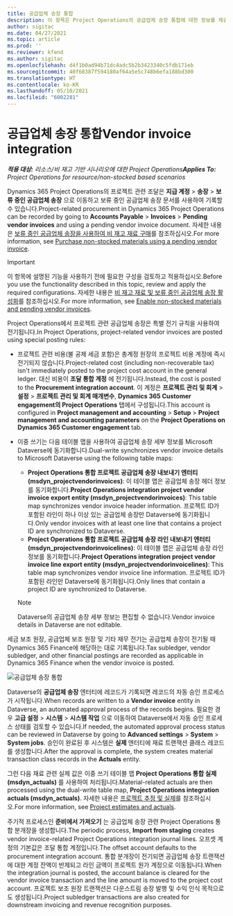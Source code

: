 ```yaml
---
title: 공급업체 송장 통합
description: 이 항목은 Project Operations의 공급업체 송장 통합에 대한 정보를 제공합니다.
author: sigitac
ms.date: 04/27/2021
ms.topic: article
ms.prod: ''
ms.reviewer: kfend
ms.author: sigitac
ms.openlocfilehash: d4f1b0ad94b71dc4adc5b2b3423340c5fdb171eb
ms.sourcegitcommit: 40f68387f594180af64a5e5c748b6efa188bd300
ms.translationtype: HT
ms.contentlocale: ko-KR
ms.lasthandoff: 05/10/2021
ms.locfileid: "6002281"
---
```

# <a name="vendor-invoice-integration"></a><span data-ttu-id="614fc-103">공급업체 송장 통합</span><span class="sxs-lookup"><span data-stu-id="614fc-103">Vendor invoice integration</span></span>

<span data-ttu-id="614fc-104">_**적용 대상:** 리소스/비 재고 기반 시나리오에 대한 Project Operations_</span><span class="sxs-lookup"><span data-stu-id="614fc-104">_**Applies To:** Project Operations for resource/non-stocked based scenarios_</span></span>

<span data-ttu-id="614fc-105">Dynamics 365 Project Operations의 프로젝트 관련 조달은 **지급 계정** > **송장** > **보류 중인 공급업체 송장** 으로 이동하고 보류 중인 공급업체 송장 문서를 사용하여 기록할 수 있습니다.</span><span class="sxs-lookup"><span data-stu-id="614fc-105">Project-related procurement in Dynamics 365 Project Operations can be recorded by going to **Accounts Payable** > **Invoices** > **Pending vendor invoices** and using a pending vendor invoice document.</span></span> <span data-ttu-id="614fc-106">자세한 내용은 [보류 중인 공급업체 송장을 사용하여 비 재고 재료 구매](../procurement/pending-vendor-invoices.md)를 참조하십시오.</span><span class="sxs-lookup"><span data-stu-id="614fc-106">For more information, see [Purchase non-stocked materials using a pending vendor invoice](../procurement/pending-vendor-invoices.md).</span></span>

> [!IMPORTANT]
> <span data-ttu-id="614fc-107">이 항목에 설명된 기능을 사용하기 전에 필요한 구성을 검토하고 적용하십시오.</span><span class="sxs-lookup"><span data-stu-id="614fc-107">Before you use the functionality described in this topic, review and apply the required configurations.</span></span> <span data-ttu-id="614fc-108">자세한 내용은 [비 재고 재료 및 보류 중인 공급업체 송장 활성화](../procurement/configure-materials-nonstocked.md)를 참조하십시오.</span><span class="sxs-lookup"><span data-stu-id="614fc-108">For more information, see [Enable non-stocked materials and pending vendor invoices](../procurement/configure-materials-nonstocked.md).</span></span>

<span data-ttu-id="614fc-109">Project Operations에서 프로젝트 관련 공급업체 송장은 특별 전기 규칙을 사용하여 전기됩니다.</span><span class="sxs-lookup"><span data-stu-id="614fc-109">In Project Operations, project-related vendor invoices are posted using special posting rules:</span></span>

- <span data-ttu-id="614fc-110">프로젝트 관련 비용(불 공제 세금 포함)은 총계정 원장의 프로젝트 비용 계정에 즉시 전기되지 않습니다.</span><span class="sxs-lookup"><span data-stu-id="614fc-110">Project-related cost (including non-recoverable tax) isn't immediately posted to the project cost account in the general ledger.</span></span> <span data-ttu-id="614fc-111">대신 비용이 **조달 통합 계정** 에 전기됩니다.</span><span class="sxs-lookup"><span data-stu-id="614fc-111">Instead, the cost is posted to the **Procurement integration account**.</span></span> <span data-ttu-id="614fc-112">이 계정은 **프로젝트 관리 및 회계** > **설정** > **프로젝트 관리 및 회계 매개변수**, **Dynamics 365 Customer engagement의 Project Operations** 탭에서 구성됩니다.</span><span class="sxs-lookup"><span data-stu-id="614fc-112">This account is configured in **Project management and accounting** > **Setup** > **Project management and accounting parameters** on the **Project Operations on Dynamics 365 Customer engagement** tab.</span></span>
- <span data-ttu-id="614fc-113">이중 쓰기는 다음 테이블 맵을 사용하여 공급업체 송장 세부 정보를 Microsoft Dataverse에 동기화합니다.</span><span class="sxs-lookup"><span data-stu-id="614fc-113">Dual-write synchronizes vendor invoice details to Microsoft Dataverse using the following table maps:</span></span>

     - <span data-ttu-id="614fc-114">**Project Operations 통합 프로젝트 공급업체 송장 내보내기 엔터티(msdyn_projectvendorinvoices)**: 이 테이블 맵은 공급업체 송장 헤더 정보를 동기화합니다.</span><span class="sxs-lookup"><span data-stu-id="614fc-114">**Project Operations integration project vendor invoice export entity (msdyn_projectvendorinvoices)**: This table map synchronizes vendor invoice header information.</span></span> <span data-ttu-id="614fc-115">프로젝트 ID가 포함된 라인이 하나 이상 있는 공급업체 송장만 Dataverse에 동기화됩니다.</span><span class="sxs-lookup"><span data-stu-id="614fc-115">Only vendor invoices with at least one line that contains a project ID are synchronized to Dataverse.</span></span>
     - <span data-ttu-id="614fc-116">**Project Operations 통합 프로젝트 공급업체 송장 라인 내보내기 엔터티(msdyn_projectvendorinvoicelines)**: 이 테이블 맵은 공급업체 송장 라인 정보를 동기화합니다.</span><span class="sxs-lookup"><span data-stu-id="614fc-116">**Project Operations integration project vendor invoice line export entity (msdyn_projectvendorinvoicelines)**: This table map synchronizes vendor invoice line information.</span></span> <span data-ttu-id="614fc-117">프로젝트 ID가 포함된 라인만 Dataverse에 동기화됩니다.</span><span class="sxs-lookup"><span data-stu-id="614fc-117">Only lines that contain a project ID are synchronized to Dataverse.</span></span>

     > [!NOTE]
     > <span data-ttu-id="614fc-118">Dataverse의 공급업체 송장 세부 정보는 편집할 수 없습니다.</span><span class="sxs-lookup"><span data-stu-id="614fc-118">Vendor invoice details in Dataverse are not editable.</span></span>

<span data-ttu-id="614fc-119">세금 보조 원장, 공급업체 보조 원장 및 기타 재무 전기는 공급업체 송장이 전기될 때 Dynamics 365 Finance에 해당하는 대로 기록됩니다.</span><span class="sxs-lookup"><span data-stu-id="614fc-119">Tax subledger, vendor subledger, and other financial postings are recorded as applicable in Dynamics 365 Finance when the vendor invoice is posted.</span></span>

![공급업체 송장 통합](media/DW7VendorInvoice.png)

<span data-ttu-id="614fc-121">Dataverse의 **공급업체 송장** 엔터티에 레코드가 기록되면 레코드의 자동 승인 프로세스가 시작됩니다.</span><span class="sxs-lookup"><span data-stu-id="614fc-121">When records are written to a **Vendor invoice** entity in Dataverse, an automated approval process of the records begins.</span></span> <span data-ttu-id="614fc-122">필요한 경우 **고급 설정** > **시스템** > **시스템 작업** 으로 이동하여 Dataverse에서 자동 승인 프로세스 상태를 검토할 수 있습니다.</span><span class="sxs-lookup"><span data-stu-id="614fc-122">If needed, the automated approval process status can be reviewed in Dataverse by going to **Advanced settings** > **System** > **System jobs**.</span></span> <span data-ttu-id="614fc-123">승인이 완료된 후 시스템은 **실제** 엔터티에 재료 트랜잭션 클래스 레코드를 생성합니다.</span><span class="sxs-lookup"><span data-stu-id="614fc-123">After the approval is complete, the system creates material transaction class records in the **Actuals** entity.</span></span>

<span data-ttu-id="614fc-124">그런 다음 재료 관련 실제 값은 이중 쓰기 테이블 맵 **Project Operations 통합 실제(msdyn_actuals)** 를 사용하여 처리됩니다.</span><span class="sxs-lookup"><span data-stu-id="614fc-124">Material-related actuals are then processed using the dual-write table map, **Project Operations integration actuals (msdyn_actuals)**.</span></span> <span data-ttu-id="614fc-125">자세한 내용은 [프로젝트 추정 및 실제](resource-dual-write-estimates-actuals.md)를 참조하십시오.</span><span class="sxs-lookup"><span data-stu-id="614fc-125">For more information, see [Project estimates and actuals](resource-dual-write-estimates-actuals.md).</span></span>

<span data-ttu-id="614fc-126">주기적 프로세스인 **준비에서 가져오기** 는 공급업체 송장 관련 Project Operations 통합 분개장을 생성합니다.</span><span class="sxs-lookup"><span data-stu-id="614fc-126">The periodic process, **Import from staging** creates vendor invoice-related Project Operations integration journal lines.</span></span> <span data-ttu-id="614fc-127">오프셋 계정의 기본값은 조달 통합 계정입니다.</span><span class="sxs-lookup"><span data-stu-id="614fc-127">The offset account defaults to the procurement integration account.</span></span> <span data-ttu-id="614fc-128">통합 분개장이 전기되면 공급업체 송장 트랜잭션에 대한 계정 잔액이 반제되고 라인 금액이 프로젝트 원가 계정으로 이동됩니다.</span><span class="sxs-lookup"><span data-stu-id="614fc-128">When the integration journal is posted, the account balance is cleared for the vendor invoice transaction and the line amount is moved to the project cost account.</span></span> <span data-ttu-id="614fc-129">프로젝트 보조 원장 트랜잭션은 다운스트림 송장 발행 및 수익 인식 목적으로도 생성됩니다.</span><span class="sxs-lookup"><span data-stu-id="614fc-129">Project subledger transactions are also created for downstream invoicing and revenue recognition purposes.</span></span>
